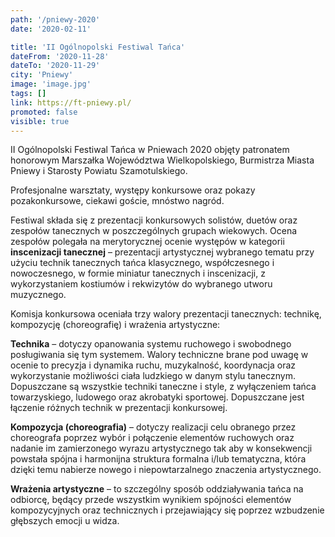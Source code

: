 ```yaml
---
path: '/pniewy-2020'
date: '2020-02-11'

title: 'II Ogólnopolski Festiwal Tańca'
dateFrom: '2020-11-28'
dateTo: '2020-11-29'
city: 'Pniewy'
image: 'image.jpg'
tags: []
link: https://ft-pniewy.pl/
promoted: false
visible: true
---
```

II Ogólnopolski Festiwal Tańca w Pniewach 2020 objęty patronatem honorowym Marszałka Województwa Wielkopolskiego, Burmistrza Miasta Pniewy i Starosty Powiatu Szamotulskiego.

Profesjonalne warsztaty, występy konkursowe oraz pokazy pozakonkursowe, ciekawi goście, mnóstwo nagród. 

Festiwal składa się z prezentacji konkursowych solistów, duetów oraz zespołów tanecznych w 
poszczególnych grupach wiekowych. Ocena zespołów polegała na merytorycznej ocenie występów w 
kategorii **inscenizacji tanecznej** – prezentacji artystycznej wybranego tematu przy użyciu 
technik tanecznych tańca klasycznego, współczesnego i nowoczesnego, w formie miniatur tanecznych i inscenizacji, z wykorzystaniem kostiumów i rekwizytów do wybranego utworu muzycznego.

Komisja konkursowa oceniała trzy walory prezentacji tanecznych: technikę, kompozycję (choreografię) i wrażenia artystyczne:

**Technika** – dotyczy opanowania systemu ruchowego i swobodnego posługiwania się tym systemem. 
Walory techniczne brane pod uwagę w ocenie to precyzja i dynamika ruchu, muzykalność, koordynacja oraz wykorzystanie możliwości ciała ludzkiego w danym stylu tanecznym. Dopuszczane są wszystkie techniki taneczne i style, z wyłączeniem tańca towarzyskiego, ludowego oraz akrobatyki sportowej. Dopuszczane jest łączenie różnych technik w prezentacji konkursowej.

**Kompozycja (choreografia)** – dotyczy realizacji celu obranego przez choreografa poprzez wybór i 
połączenie elementów ruchowych oraz nadanie im zamierzonego wyrazu artystycznego tak aby w konsekwencji powstała spójna i harmonijna struktura formalna i/lub tematyczna, która dzięki temu nabierze nowego i niepowtarzalnego znaczenia artystycznego.

**Wrażenia artystyczne** – to szczególny sposób oddziaływania tańca na odbiorcę, będący przede 
wszystkim wynikiem spójności elementów kompozycyjnych oraz technicznych i przejawiający się poprzez wzbudzenie głębszych emocji u widza.